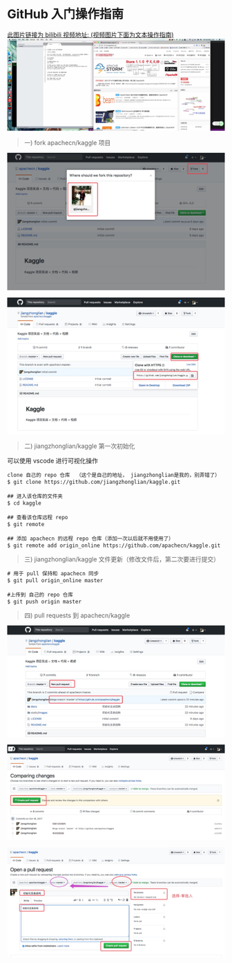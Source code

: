 # GitHub 入门操作指南

<a href="https://www.bilibili.com/video/av15705305/"> 此图片链接为 bilibili 视频地址: (视频图片下面为文本操作指南)
<img src="../static/images/doc/ApacheCN-GitHub入门操作-Fork到PullRequests.png" >
</a>

> 一) fork apachecn/kaggle 项目

![](../static/images/doc/github-step-1-fork.jpg)

![](../static/images/doc/github-step-2-clone.jpg)


> 二) jiangzhonglian/kaggle 第一次初始化

可以使用 vscode 进行可视化操作

```
clone 自己的 repo 仓库  （这个是自己的地址， jiangzhonglian是我的，别弄错了）
$ git clone https://github.com/jiangzhonglian/kaggle.git

## 进入该仓库的文件夹
$ cd kaggle

## 查看该仓库远程 repo
$ git remote

## 添加 apachecn 的远程 repo 仓库（添加一次以后就不用使用了）
$ git remote add origin_online https://github.com/apachecn/kaggle.git
```

> 三) jiangzhonglian/kaggle 文件更新（修改文件后，第二次要进行提交）

```
# 用于 pull 保持和 apachecn 同步
$ git pull origin_online master

#上传到 自己的 repo 仓库
$ git push origin master
```

> 四) pull requests 到 apachecn/kaggle

![](../static/images/doc/github-step-3-PullRequests.jpg)

![](../static/images/doc/github-step-4-PullRequests.jpg)

![](../static/images/doc/github-step-5-PullRequests.jpg)
